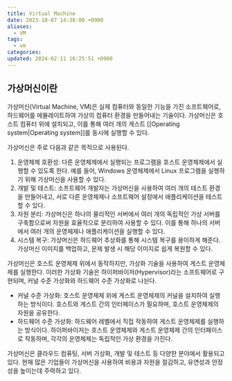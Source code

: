 ```yaml
---
title: Virtual Machine
date: 2023-10-07 14:38:00 +0900
aliases:
  - VM
tags:
  - vm
categories: 
updated: 2024-02-11 16:25:51 +0900
---
```


## 가상머신이란

가상머신(Virtual Machine, VM)은 실제 컴퓨터와 동일한 기능을 가진 소프트웨어로, 하드웨어를 에뮬레이트하여 가상의 컴퓨터 환경을 만들어내는 기술이다. 가상머신은 호스트 컴퓨터 위에 설치되고, 이를 통해 여러 개의 게스트 [[Operating system|Operating system]]를 동시에 실행할 수 있다.

가상머신은 주로 다음과 같은 목적으로 사용된다.

1. 운영체제 호환성: 다른 운영체제에서 실행되는 프로그램을 호스트 운영체제에서 실행할 수 있도록 한다. 예를 들어, Windows 운영체제에서 Linux 프로그램을 실행하기 위해 가상머신을 사용할 수 있다.
2. 개발 및 테스트: 소프트웨어 개발자는 가상머신을 사용하여 여러 개의 테스트 환경을 만들어내고, 서로 다른 운영체제나 소프트웨어 설정에서 애플리케이션을 테스트할 수 있다.
3. 자원 분리: 가상머신은 하나의 물리적인 서버에서 여러 개의 독립적인 가상 서버를 구축함으로써 자원을 효율적으로 분리하여 사용할 수 있다. 이를 통해 하나의 서버에서 여러 개의 운영체제나 애플리케이션을 실행할 수 있다.
4. 시스템 복구: 가상머신은 하드웨어 추상화를 통해 시스템 복구를 용이하게 해준다. 가상머신 이미지를 백업하고, 문제 발생 시 해당 이미지로 쉽게 복원할 수 있다.

가상머신은 호스트 운영체제 위에서 동작하지만, 가상화 기술을 사용하여 게스트 운영체제를 실행한다. 이러한 가상화 기술은 하이퍼바이저(Hypervisor)라는 소프트웨어로 구현되며, 커널 수준 가상화와 하드웨어 수준 가상화로 나뉜다.

- 커널 수준 가상화: 호스트 운영체제 위에 게스트 운영체제의 커널을 설치하여 실행하는 방식이다. 호스트와 게스트 간의 인터페이스가 필요하며, 호스트 운영체제의 자원을 공유한다.
- 하드웨어 수준 가상화: 하드웨어 레벨에서 직접 작동하여 게스트 운영체제를 실행하는 방식이다. 하이퍼바이저는 호스트 운영체제와 게스트 운영체제 간의 인터페이스로 작동하며, 각각의 운영체제는 독립적인 가상 환경을 가진다.

가상머신은 클라우드 컴퓨팅, 서버 가상화, 개발 및 테스트 등 다양한 분야에서 활용되고 있다. 현재 많은 기업들이 가상머신을 사용하여 비용과 자원을 절감하고, 유연성과 안정성을 높이는데 주력하고 있다.
